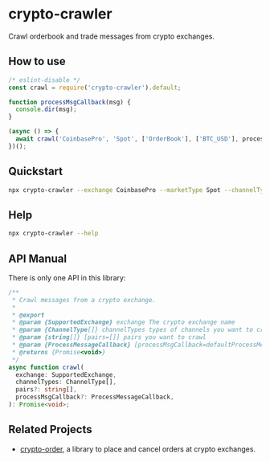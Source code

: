 # crypto-crawler

Crawl orderbook and trade messages from crypto exchanges.

## How to use

```javascript
/* eslint-disable */
const crawl = require('crypto-crawler').default;

function processMsgCallback(msg) {
  console.dir(msg);
}

(async () => {
  await crawl('CoinbasePro', 'Spot', ['OrderBook'], ['BTC_USD'], processMsgCallback);
})();
```

## Quickstart

```bash
npx crypto-crawler --exchange CoinbasePro --marketType Spot --channelType OrderBook --pairs BTC_USD
```

## Help

```bash
npx crypto-crawler --help
```

## API Manual

There is only one API in this library:

```typescript
/**
 * Crawl messages from a crypto exchange.
 *
 * @export
 * @param {SupportedExchange} exchange The crypto exchange name
 * @param {ChannelType[]} channelTypes types of channels you want to crawl
 * @param {string[]} [pairs=[]] pairs you want to crawl
 * @param {ProcessMessageCallback} [processMsgCallback=defaultProcessMessageCallback] the callback to process messages
 * @returns {Promise<void>}
 */
async function crawl(
  exchange: SupportedExchange,
  channelTypes: ChannelType[],
  pairs?: string[],
  processMsgCallback?: ProcessMessageCallback,
): Promise<void>;
```

## Related Projects

- [crypto-order](https://www.npmjs.com/package/crypto-order), a library to place and cancel orders at crypto exchanges.
